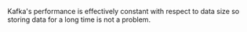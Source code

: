 Kafka's performance is effectively constant with respect to data size so storing data for a long time is not a problem.
